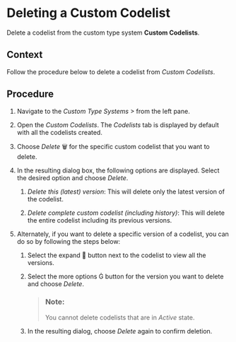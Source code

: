 <!-- loio01ad9ee34b48470d88292a8f91b502d3 -->

<link rel="stylesheet" type="text/css" href="../css/sap-icons.css"/>

# Deleting a Custom Codelist

Delete a codelist from the custom type system **Custom Codelists**.



## Context

Follow the procedure below to delete a codelist from *Custom Codelists*.



<a name="loio01ad9ee34b48470d88292a8f91b502d3__steps_rvn_v25_tbc"/>

## Procedure

1.  Navigate to the *Custom Type Systems* <span class="SAP-icons-V5"></span> from the left pane.

2.  Open the *Custom Codelists*. The *Codelists* tab is displayed by default with all the codelists created.

3.  Choose *Delete* :wastebasket: for the specific custom codelist that you want to delete.

4.  In the resulting dialog box, the following options are displayed. Select the desired option and choose *Delete*.

    1.  *Delete this \(latest\) version*: This will delete only the latest version of the codelist.

    2.  *Delete complete custom codelist \(including history\)*: This will delete the entire codelist including its previous versions.


5.  Alternately, if you want to delete a specific version of a codelist, you can do so by following the steps below:

    1.  Select the expand <span class="SAP-icons-V5"></span> button next to the codelist to view all the versions.

    2.  Select the more options <span class="SAP-icons-V5"></span> button for the version you want to delete and choose *Delete*.

        > ### Note:  
        > You cannot delete codelists that are in *Active* state.

    3.  In the resulting dialog, choose *Delete* again to confirm deletion.



